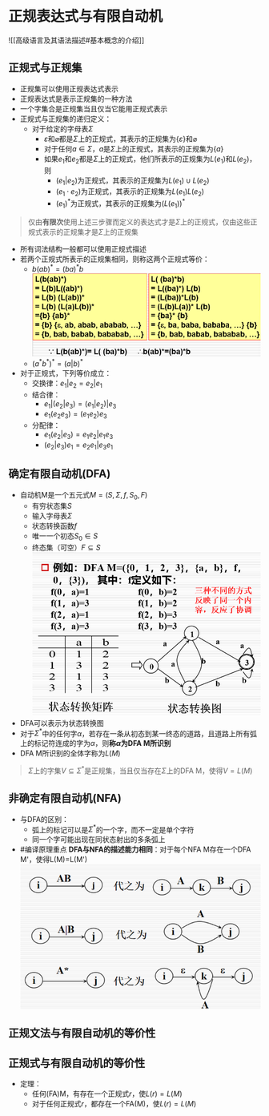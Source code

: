 # 正规表达式与有限自动机
![[高级语言及其语法描述#基本概念的介绍]]

## 正规式与正规集
- 正规集可以使用正规表达式表示
- 正规表达式是表示正规集的一种方法
- 一个字集合是正规集当且仅当它能用正规式表示
- 正规式与正规集的递归定义：
	- 对于给定的字母表$\Sigma$
		- $\varepsilon$和$\varnothing$都是$\Sigma$上的正规式，其表示的正规集为$\{\varepsilon\}$和$\varnothing$
		- 对于任何$a\in\Sigma$，$a$是$\Sigma$上的正规式，其表示的正规集为$\{a\}$
		- 如果$e_1$和$e_2$都是$\Sigma$上的正规式，他们所表示的正规集为$L(e_1)$和$L(e_2)$，则
			- $(e_1|e_2)$为正规式，其表示的正规集为$L(e_1)\cup L(e_2)$
			- $(e_1\cdot e_2)$为正规式，其表示的正规集为$L(e_1)L(e_2)$
			- $(e_1)^*$为正规式，其表示的正规集为$(L(e_1))^*$
> 仅由**有限次**使用上述三步骤而定义的表达式才是$\Sigma$上的正规式，仅由这些正规式表示的正规集才是$\Sigma$上的正规集

- 所有词法结构一般都可以使用正规式描述
- 若两个正规式所表示的正规集相同，则称这两个正规式等价：
	- $b(ab)^*=(ba)^*b$![image.png](https://raw.githubusercontent.com/alwaysmissin/picgo/main/20230416161440.png)
	- $(a^*b^*)^*=(a|b)^*$
- 对于正规式，下列等价成立：
	- 交换律：$e_1|e_2=e_2|e_1$
	- 结合律：
		- $e_1|(e_2|e_3)=(e_1|e_2)|e_3$
		- $e_1(e_2e_3)=(e_1e_2)e_3$
	- 分配律：
		- $e_1(e_2|e_3)=e_1e_2|e_1e_3$
		- $(e_2|e_3)e_1=e_2e_1|e_3e_1$

## 确定有限自动机(DFA)
- 自动机M是一个五元式$M=(S,\Sigma,f,S_0,F)$
	- 有穷状态集$S$
	- 输入字母表$\Sigma$
	- 状态转换函数$f$
	- 唯一一个初态$S_0\in S$
	- 终态集（可空）$F\subseteq S$![image.png](https://raw.githubusercontent.com/alwaysmissin/picgo/main/20230423093510.png)
- DFA可以表示为状态转换图
- 对于$\Sigma^*$中的任何字$\alpha$，若存在一条从初态到某一终态的道路，且道路上所有弧上的标记符连成的字为$\alpha$，则**称$\alpha$为DFA M所识别**
- DFA M所识别的全体字称为$L(M)$
> $\Sigma$上的字集$V\subseteq \Sigma^*$是正规集，当且仅当存在$\Sigma$上的DFA M，使得$V=L(M)$

## 非确定有限自动机(NFA)
- 与DFA的区别：
	- 弧上的标记可以是$\Sigma^*$的一个字，而不一定是单个字符
	- 同一个字可能出现在同状态射出的多条弧上
- #编译原理重点 **DFA与NFA的描述能力相同**：对于每个NFA M存在一个DFA M'，使得L(M)=L(M')
![image.png](https://raw.githubusercontent.com/alwaysmissin/picgo/main/20230614203059.png)

## 正规文法与有限自动机的等价性

## 正规式与有限自动机的等价性
- 定理：
	- 任何(FA)M，有存在一个正规式$r$，使$L(r)=L(M)$
	- 对于任何正规式$r$，都存在一个FA(M)，使$L(r)=L(M)$
